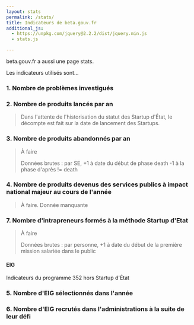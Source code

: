 ```yaml
---
layout: stats
permalink: /stats/
title: Indicateurs de beta.gouv.fr
additional_js:
  - https://unpkg.com/jquery@2.2.2/dist/jquery.min.js
  - stats.js

---
```


beta.gouv.fr a aussi une page stats.

Les indicateurs utilisés sont…

### 1. Nombre de problèmes investigués

<ul id="starts">
</ul>

### 2. Nombre de produits lancés par an

<ul id="constructions">
</ul>

> Dans l'attente de l'historisation du statut des Startup d'État, le décompte est fait sur la date de lancement des Startups.

### 3. Nombre de produits abandonnés par an

> À faire
>
> Données brutes : par SE, +1 à date du début de phase death -1 à la phase d'après != death

### 4. Nombre de produits devenus des services publics à impact national majeur au cours de l'année

> À faire.
> Donnée manquante

### 7. Nombre d'intrapreneurs formés à la méthode Startup d'Etat

> À faire
> 
> Données brutes : par personne, +1 à  date du début de la première mission salariée dans le public

#### EIG

Indicateurs du programme 352 hors Startup d'État

### 5. Nombre d'EIG sélectionnés dans l'année
### 6. Nombre d'EIG recrutés dans l'administrations à la suite de leur défi


